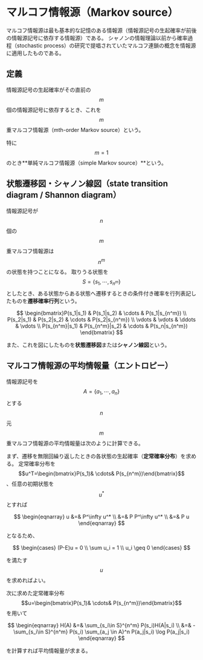 # マルコフ情報源（Markov source）

マルコフ情報源は最も基本的な記憶のある情報源（情報源記号の生起確率が前後の情報源記号に依存する情報源）である。
シャノンの情報理論以前から確率過程（stochastic process）の研究で提唱されていたマルコフ連鎖の概念を情報源に適用したものである。

## 定義

情報源記号の生起確率がその直前の $$m$$ 個の情報源記号に依存するとき、これを $$m$$ 重マルコフ情報源（mth-order Markov source）という。

特に $$m=1$$ のとき**単純マルコフ情報源（simple Markov source）**という。

## 状態遷移図・シャノン線図（state transition diagram / Shannon diagram）

情報源記号が $$n$$ 個の $$m$$ 重マルコフ情報源は $$n^m$$ の状態を持つことになる。
取りうる状態を $$S = \{s_1, \cdots, s_{n^m}\}$$ としたとき、ある状態からある状態へ遷移するときの条件付き確率を行列表記したものを**遷移確率行列**という。

$$
\begin{bmatrix}P(s_1|s_1) & P(s_1|s_2) & \cdots & P(s_1|s_{n^m}) \\
P(s_2|s_1) & P(s_2|s_2) & \cdots & P(s_2|s_{n^m}) \\
\vdots & \vdots & \ddots & \vdots \\
P(s_{n^m}|s_1) & P(s_{n^m}|s_2) & \cdots & P(s_n|s_{n^m})
\end{bmatrix}
$$

また、これを図にしたものを**状態遷移図**または**シャノン線図**という。

## マルコフ情報源の平均情報量（エントロピー）

情報源記号を $$A = \{a_1, \cdots, a_n\}$$ とする $$n$$ 元 $$m$$ 重マルコフ情報源の平均情報量は次のように計算できる。

まず、遷移を無限回繰り返したときの各状態の生起確率（**定常確率分布**）を求める。
定常確率分布を $$u^T=\begin{bmatrix}P(s_1)& \cdots& P(s_{n^m})\end{bmatrix}$$、任意の初期状態を $$u^*$$ とすれば

$$
\begin{eqnarray}
u &=& P^\infty u^* \\
&=& P P^\infty u^* \\
&=& P u
\end{eqnarray}
$$

となるため、

$$
\begin{cases}
(P-E)u = 0 \\
\sum u_i = 1 \\
u_i \geq 0
\end{cases}
$$

を満たす $$u$$ を求めればよい。

次に求めた定常確率分布 $$u=\begin{bmatrix}P(s_1)& \cdots& P(s_{n^m})\end{bmatrix}$$ を用いて

$$
\begin{eqnarray}
H(A) &=& \sum_{s_i\in S}^{n^m} P(s_i)H(A|s_i) \\
&=& - \sum_{s_i\in S}^{n^m} P(s_i) \sum_{a_j \in A}^n P(a_j|s_i) \log P(a_j|s_i)
\end{eqnarray}
$$

を計算すれば平均情報量が求まる。
